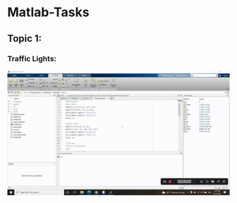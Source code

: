 # Matlab-Tasks
## Topic 1:
### Traffic Lights:

![Alt Text](Topic%201/Traffic%20Light/TF.gif )
<!-- https://github.com/marwaomar/Matlab-Tasks/blob/main/Topic%201/Traffic%20Light/TF.gif -->
